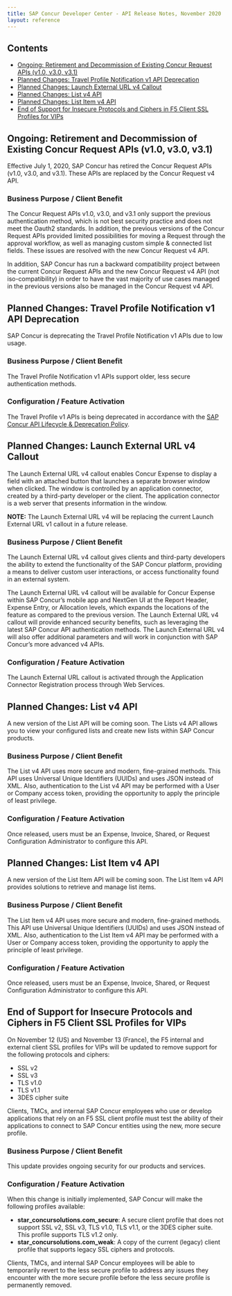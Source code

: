 ```yaml
---
title: SAP Concur Developer Center - API Release Notes, November 2020
layout: reference
---
```


## Contents

* [Ongoing: Retirement and Decommission of Existing Concur Request APIs (v1.0, v3.0, v3.1)](#ongoing-request-retirement)
* [Planned Changes: Travel Profile Notification v1 API Deprecation](#travel-profile-deprecation)
* [Planned Changes: Launch External URL v4 Callout](#leu-v4)
* [Planned Changes: List v4 API](#planned-list-v4)
* [Planned Changes: List Item v4 API](#planned-list-item-v4)
* [End of Support for Insecure Protocols and Ciphers in F5 Client SSL Profiles for VIPs](#f5-client-ciphers)

## <a name="ongoing-request-retirement"></a>Ongoing: Retirement and Decommission of Existing Concur Request APIs (v1.0, v3.0, v3.1)

Effective July 1, 2020, SAP Concur has retired the Concur Request APIs (v1.0, v3.0, and v3.1). These APIs are replaced by the Concur Request v4 API.

### Business Purpose / Client Benefit

The Concur Request APIs v1.0, v3.0, and v3.1 only support the previous authentication method, which is not best security practice and does not meet the Oauth2 standards. In addition, the previous versions of the Concur Request APIs provided limited possibilities for moving a Request through the approval workflow, as well as managing custom simple & connected list fields. These issues are resolved with the new Concur Request v4 API.

In addition, SAP Concur has run a backward compatibility project between the current Concur Request APIs and the new Concur Request v4 API (not iso-compatibility) in order to have the vast majority of use cases managed in the previous versions also be managed in the Concur Request v4 API.

## <a name="travel-profile-deprecation"></a>Planned Changes: Travel Profile Notification v1 API Deprecation

SAP Concur is deprecating the Travel Profile Notification v1 APIs due to low usage.

### Business Purpose / Client Benefit

The Travel Profile Notification v1 APIs support older, less secure authentication methods.

### Configuration / Feature Activation

The Travel Profile v1 APIs is being deprecated in accordance with the [SAP Concur API Lifecycle & Deprecation Policy](https://developer.concur.com/tools-support/deprecation-policy.html).

## <a name="leu-v4"></a>Planned Changes: Launch External URL v4 Callout

The Launch External URL v4 callout enables Concur Expense to display a field with an attached button that launches a separate browser window when clicked. The window is controlled by an application connector, created by a third-party developer or the client. The application connector is a web server that presents information in the window.

**NOTE:**	The Launch External URL v4 will be replacing the current Launch External URL v1 callout in a future release.

### Business Purpose / Client Benefit

The Launch External URL v4 callout gives clients and third-party developers the ability to extend the functionality of the SAP Concur platform, providing a means to deliver custom user interactions, or access functionality found in an external system.

The Launch External URL v4 callout will be available for Concur Expense within SAP Concur’s mobile app and NextGen UI at the Report Header, Expense Entry, or Allocation levels, which expands the locations of the feature as compared to the previous version. The Launch External URL v4 callout will provide enhanced security benefits, such as leveraging the latest SAP Concur API authentication methods. The Launch External URL v4 will also offer additional parameters and will work in conjunction with SAP Concur’s more advanced v4 APIs.

### Configuration / Feature Activation

The Launch External URL callout is activated through the Application Connector Registration process through Web Services.

## <a name="planned-list-v4"></a>Planned Changes: List v4 API

A new version of the List API will be coming soon. The Lists v4 API allows you to view your configured lists and create new lists within SAP Concur products.

### Business Purpose / Client Benefit

The List v4 API uses more secure and modern, fine-grained methods. This API uses Universal Unique Identifiers (UUIDs) and uses JSON instead of XML. Also, authentication to the List v4 API may be performed with a User or Company access token, providing the opportunity to apply the principle of least privilege.

### Configuration / Feature Activation

Once released, users must be an Expense, Invoice, Shared, or Request Configuration Administrator to configure this API.

## <a name="planned-list-item-v4"></a>Planned Changes: List Item v4 API

A new version of the List Item API will be coming soon. The List Item v4 API provides solutions to retrieve and manage list items.

### Business Purpose / Client Benefit

The List Item v4 API uses more secure and modern, fine-grained methods. This API use Universal Unique Identifiers (UUIDs) and uses JSON instead of XML. Also, authentication to the List Item v4 API may be performed with a User or Company access token, providing the opportunity to apply the principle of least privilege.

### Configuration / Feature Activation

Once released, users must be an Expense, Invoice, Shared, or Request Configuration Administrator to configure this API.

## <a name="f5-client-ciphers"></a>End of Support for Insecure Protocols and Ciphers in F5 Client SSL Profiles for VIPs

On November 12 (US) and November 13 (France), the F5 internal and external client SSL profiles for VIPs will be updated to remove support for the following protocols and ciphers:

  * SSL v2
  * SSL v3
  * TLS v1.0
  * TLS v1.1
  * 3DES cipher suite

Clients, TMCs, and internal SAP Concur employees who use or develop applications that rely on an F5 SSL client profile must test the ability of their applications to connect to SAP Concur entities using the new, more secure profile.

### Business Purpose / Client Benefit

This update provides ongoing security for our products and services.

### Configuration / Feature Activation

When this change is initially implemented, SAP Concur will make the following profiles available:

  * **star_concursolutions.com_secure**: A secure client profile that does not support SSL v2, SSL v3, TLS v1.0, TLS v1.1, or the 3DES cipher suite. This profile supports TLS v1.2 only.
  * **star_concursolutions.com_weak**: A copy of the current (legacy) client profile that supports legacy SSL ciphers and protocols.

Clients, TMCs, and internal SAP Concur employees will be able to temporarily revert to the less secure profile to address any issues they encounter with the more secure profile before the less secure profile is permanently removed.
